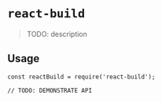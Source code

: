 # `react-build`

> TODO: description

## Usage

```
const reactBuild = require('react-build');

// TODO: DEMONSTRATE API
```
